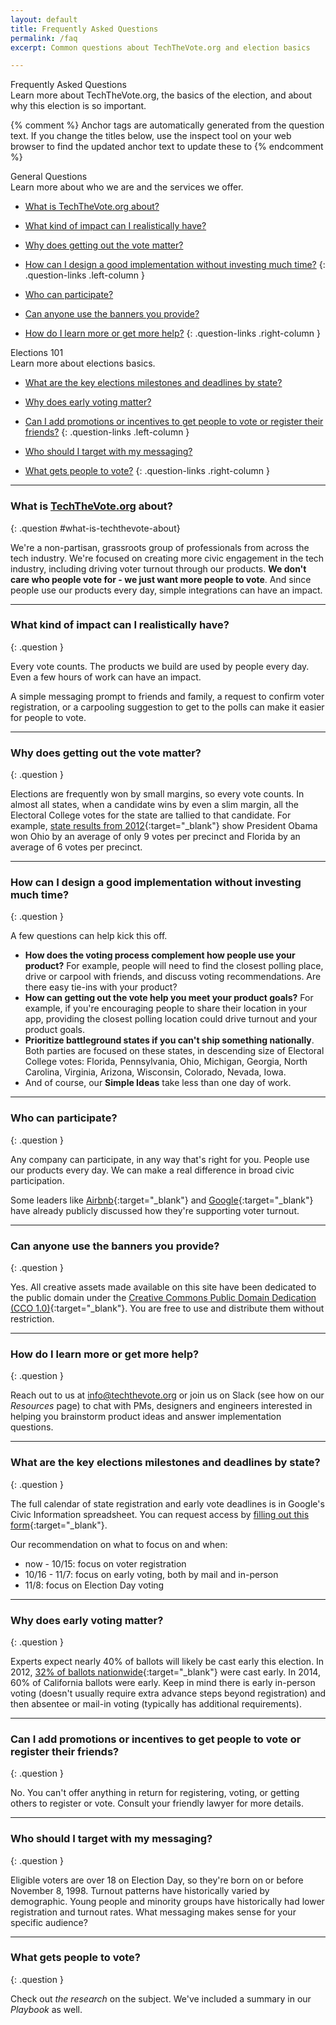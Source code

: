 ```yaml
---
layout: default
title: Frequently Asked Questions
permalink: /faq
excerpt: Common questions about TechTheVote.org and election basics

---
```


<div class="page-title">
  Frequently Asked Questions
  <div class="inner playbook">
      Learn more about TechTheVote.org, the basics of the election, and about why this election is so important.
  </div>
</div>

{% comment %}
  Anchor tags are automatically generated from the question text. If you change
  the titles below, use the inspect tool on your web browser to find the updated
  anchor text to update these to
{% endcomment %}

<div class="question-links-container" markdown="1">

<div class="playbook-subtitle">General Questions</div>
<div class="playbook-title-description">Learn more about who we are and the services we offer.</div>

* [What is TechTheVote.org about?](#what-is-techthevote-about)
* [What kind of impact can I realistically have?](#what-kind-of-impact-can-i-realistically-have)
* [Why does getting out the vote matter?](#why-does-getting-out-the-vote-matter)
* [How can I design a good implementation without investing much time?](#how-can-i-design-a-good-implementation-without-investing-much-time)
{: .question-links .left-column }

* [Who can participate?](#who-can-participate)
* [Can anyone use the banners you provide?](#can-anyone-use-the-banners-you-provide)
* [How do I learn more or get more help?](#how-do-i-learn-more-or-get-more-help)
{: .question-links .right-column }

<div class="playbook-subtitle">Elections 101</div>
<div class="playbook-title-description">Learn more about elections basics.</div>

* [What are the key elections milestones and deadlines by state?](#what-are-the-key-elections-milestones-and-deadlines-by-state)
* [Why does early voting matter?](#why-does-early-voting-matter)
* [Can I add promotions or incentives to get people to vote or register their friends?](#can-i-add-promotions-or-incentives-to-get-people-to-vote-or-register-their-friends)
{: .question-links .left-column }

* [Who should I target with my messaging?](#who-should-i-target-with-my-messaging)
* [What gets people to vote?](#what-gets-people-to-vote)
{: .question-links .right-column }

</div>


<div class="questions-list" markdown="1">

---

### What is [TechTheVote.org](http://techthevote.org/) about?
{: .question #what-is-techthevote-about}

We're a non-partisan, grassroots group of professionals from across the tech industry. We're focused on creating more civic engagement in the tech industry, including driving voter turnout through our products. **We don't care who people vote for - we just want more people to vote**. And since people use our products every day, simple integrations can have an impact.

---

### What kind of impact can I realistically have?
{: .question }

Every vote counts. The products we build are used by people every day. Even a few hours of work can have an impact.

A simple messaging prompt to friends and family, a request to confirm voter registration, or a carpooling suggestion to get to the polls can make it easier for people to vote.

---

### Why does getting out the vote matter?
{: .question }

Elections are frequently won by small margins, so every vote counts. In almost all states, when a candidate wins by even a slim margin, all the Electoral College votes for the state are tallied to that candidate. For example, [state results from 2012](https://en.wikipedia.org/wiki/United_States_presidential_election,_2012#Results_by_state'){:target="_blank"} show President Obama won Ohio by an average of only 9 votes per precinct and Florida by an average of 6 votes per precinct.

---

### How can I design a good implementation without investing much time?
{: .question }

A few questions can help kick this off.

* **How does the voting process complement how people use your product?** For example, people will need to find the closest polling place, drive or carpool with friends, and discuss voting recommendations. Are there easy tie-ins with your product?
* **How can getting out the vote help you meet your product goals?** For example, if you're encouraging people to share their location in your app, providing the closest polling location could drive turnout and your product goals.
* **Prioritize battleground states if you can't ship something nationally**. Both parties are focused on these states, in descending size of Electoral College votes: Florida, Pennsylvania, Ohio, Michigan, Georgia, North Carolina, Virginia, Arizona, Wisconsin, Colorado, Nevada, Iowa.
* And of course, our __Simple Ideas__ take less than one day of work.

---

### Who can participate?
{: .question }

Any company can participate, in any way that's right for you. People use our products every day. We can make a real difference in broad civic participation. 

Some leaders like [Airbnb](https://www.airbnb.com/press/news/honoring-the-voting-rights-act){:target="_blank"} and [Google](https://googleblog.blogspot.com/2016/07/a-voice-for-everyone-in-2016.html){:target="_blank"} have already publicly discussed how they're supporting voter turnout.

---

### Can anyone use the banners you provide?
{: .question }

Yes. All creative assets made available on this site have been dedicated to the public domain under the [Creative Commons Public Domain Dedication (CCO 1.0)](https://creativecommons.org/publicdomain/zero/1.0/){:target="_blank"}. You are free to use and distribute them without restriction.

---

### How do I learn more or get more help?
{: .question }

Reach out to us at [info@techthevote.org](mailto:info@techthevote.org) or join us on Slack (see how on our _Resources_ page) to chat with PMs, designers and engineers interested in helping you brainstorm product ideas and answer implementation questions.

---

### What are the key elections milestones and deadlines by state?
{: .question }

The full calendar of state registration and early vote deadlines is in Google's Civic Information spreadsheet. You can request access by [filling out this form](https://docs.google.com/forms/d/e/1FAIpQLSe5hF4w1LuO_d4KSlbX1aGtv67XasNjhJc73QbWlkrYVldX_Q/viewform){:target="_blank"}.

Our recommendation on what to focus on and when:

* now - 10/15:  focus on voter registration
* 10/16 - 11/7:  focus on early voting, both by mail and in-person
* 11/8:  focus on Election Day voting

---

### Why does early voting matter?
{: .question }

Experts expect nearly 40% of ballots will likely be cast early this election.  In 2012, [32% of ballots nationwide](http://www.huffingtonpost.com/michael-p-mcdonald/a-modest-early-voting-ris_b_3430379.html){:target="_blank"} were cast early.  In 2014, 60% of California ballots were early. Keep in mind there is early in-person voting (doesn't usually require extra advance steps beyond registration) and then absentee or mail-in voting (typically has additional requirements).

---

### Can I add promotions or incentives to get people to vote or register their friends?
{: .question }

No. You can't offer anything in return for registering, voting, or getting others to register or vote. Consult your friendly lawyer for more details.

---

### Who should I target with my messaging?
{: .question }

Eligible voters are over 18 on Election Day, so they're born on or before November 8, 1998. Turnout patterns have historically varied by demographic. Young people and minority groups have historically had lower registration and turnout rates. What messaging makes sense for your specific audience?

---

### What gets people to vote?
{: .question }

Check out _the research_ on the subject.  We've included a summary in our _Playbook_ as well.

</div>
